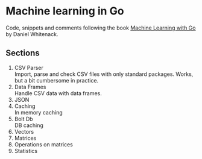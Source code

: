 # Machine learning in Go

Code, snippets and comments following the book [Machine Learning with Go](https://www.packtpub.com/big-data-and-business-intelligence/machine-learning-go) by Daniel Whitenack.

## Sections
1. CSV Parser<br>
Import, parse and check CSV files with only standard packages. Works, but a bit cumbersome in practice.
2. Data Frames<br>
Handle CSV data with data frames.
3. JSON
4. Caching<br>
In memory caching
5. Bolt Db<br>
DB caching
6. Vectors
7. Matrices
8. Operations on matrices
9. Statistics
